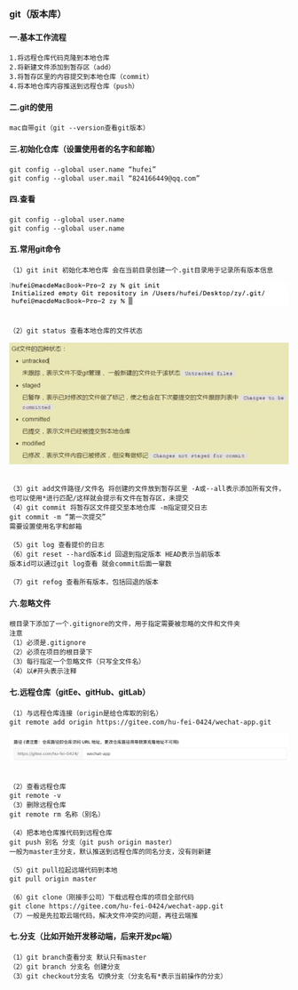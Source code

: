 ### git（版本库）
#### 一.基本工作流程
~~~~
1.将远程仓库代码克隆到本地仓库
2.将新建文件添加到暂存区（add）
3.将暂存区里的内容提交到本地仓库（commit）
4.将本地仓库内容推送到远程仓库（push）
~~~~
#### 二.git的使用
~~~~
mac自带git（git --version查看git版本）
~~~~
#### 三.初始化仓库（设置使用者的名字和邮箱）
~~~~
git config --global user.name “hufei”
git config --global user.mail “824166449@qq.com”
~~~~

#### 四.查看
~~~~
git config --global user.name
git config --global user.name
~~~~

#### 五.常用git命令
~~~~
（1）git init 初始化本地仓库 会在当前目录创建一个.git目录用于记录所有版本信息
~~~~
 ![img](./images/git_1.png)­­­­
 ~~~~
（2）git status 查看本地仓库的文件状态
~~~~
  ![img](./images/git_2.png)­­­­
  ~~~~
（3）git add文件路径/文件名 将创建的文件放到暂存区里 -A或--all表示添加所有文件，也可以使用*进行匹配/这样就会提示有文件在暂存区，未提交
（4）git commit 将暂存区文件提交至本地仓库 -m指定提交日志
git commit -m “第一次提交”
  需要设置使用名字和邮箱

（5）git log 查看提价的日志
（6）git reset --hard版本id 回退到指定版本 HEAD表示当前版本
版本id可以通过git log查看 就会commit后面一窜数

（7）git refog 查看所有版本，包括回退的版本
~~~~
#### 六.忽略文件
~~~~
根目录下添加了一个.gitignore的文件，用于指定需要被忽略的文件和文件夹
注意
（1）必须是.gitignore
（2）必须在项目的根目录下
（3）每行指定一个忽略文件（只写全文件名）
（4）以#开头表示注释
~~~~

#### 七.远程仓库（gitEe、gitHub、gitLab）
~~~~
（1）与远程仓库连接（origin是给仓库取的别名）
git remote add origin https://gitee.com/hu-fei-0424/wechat-app.git
~~~~
  ![img](./images/git_3.png)­­­­
  ~~~~
（2）查看远程仓库
git remote -v
（3）删除远程仓库
git remote rm 名称（别名）

（4）把本地仓库推代码到远程仓库
git push 别名 分支（git push origin master）
一般为master主分支，默认推送到远程仓库的同名分支，没有则新建

（5）git pull拉起远端代码到本地
git pull origin master

（6）git clone（刚接手公司）下载远程仓库的项目全部代码
git clone https://gitee.com/hu-fei-0424/wechat-app.git
（7）一般是先拉取云端代码，解决文件冲突的问题，再往云端推
~~~~

#### 七.分支（比如开始开发移动端，后来开发pc端）
~~~~
（1）git branch查看分支 默认只有master
（2）git branch 分支名 创建分支
（3）git checkout分支名 切换分支（分支名有*表示当前操作的分支）
~~~~
